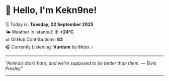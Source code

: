# 👋 Hello, I'm Kekn9ne!

🗓️ Today is: **Tuesday, 02 September 2025**  
🌤️ Weather in Istanbul: **☀️   +24°C**  
📊 GitHub Contributions: **83**  
🎧 Currently Listening: **Vurdum** by *Mass* 🎶

---

_"Animals don't hate, and we're supposed to be better than them. — *Elvis Presley*"_

---
